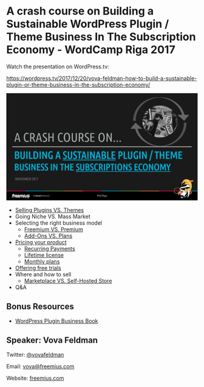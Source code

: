 # A crash course on Building a Sustainable WordPress Plugin / Theme Business In The Subscription Economy - WordCamp Riga 2017

Watch the presentation on WordPress.tv:

https://wordpress.tv/2017/12/20/vova-feldman-how-to-build-a-sustainable-plugin-or-theme-business-in-the-subscription-economy/

![Plugin settings](/Screenshot%202017-11-20%2012.57.29.png)

* [Selling Plugins VS. Themes](https://freemius.com/blog/themeforest-or-codecanyon-sell-plugins-or-themes/)
* Going Niche VS. Mass Market
* Selecting the right business model
  * [Freemium VS. Premium](https://freemius.com/blog/premium-versus-freemium-wordpress-plugins/)
  * [Add-Ons VS. Plans](https://freemius.com/blog/premium-vs-add-ons-which-is-the-best-monetization-model-for-your-wordpress-plugin/)
* [Pricing your product](https://freemius.com/blog/price-wordpress-plugin/)
  * [Recurring Payments](https://freemius.com/blog/why-wordpress-plugin-developers-have-to-start-thinking-saas/)
  * [Lifetime license](https://freemius.com/blog/lifetime-license-for-wordpress-plugins-the-right-way/)
  * [Monthly plans](https://freemius.com/blog/wordpress-plugin-monthly-pricing-experiment/)
* [Offering free trials](https://freemius.com/blog/trials-premium-wordpress-plugins-themes/)
* Where and how to sell
  * [Marketplace VS. Self-Hosted Store](https://freemius.com/blog/mike-stott-wordpress-business/)
* Q&A

## Bonus Resources
* [WordPress Plugin Business Book](https://freemius.com/wordpress-plugin-business-book/)

## Speaker: Vova Feldman
Twitter: [@vovafeldman](https://twitter.com/vovafeldman)

Email: [vova@freemius.com](mailto:vova@freemius.com)

Website: [freemius.com](https://freemius.com)

